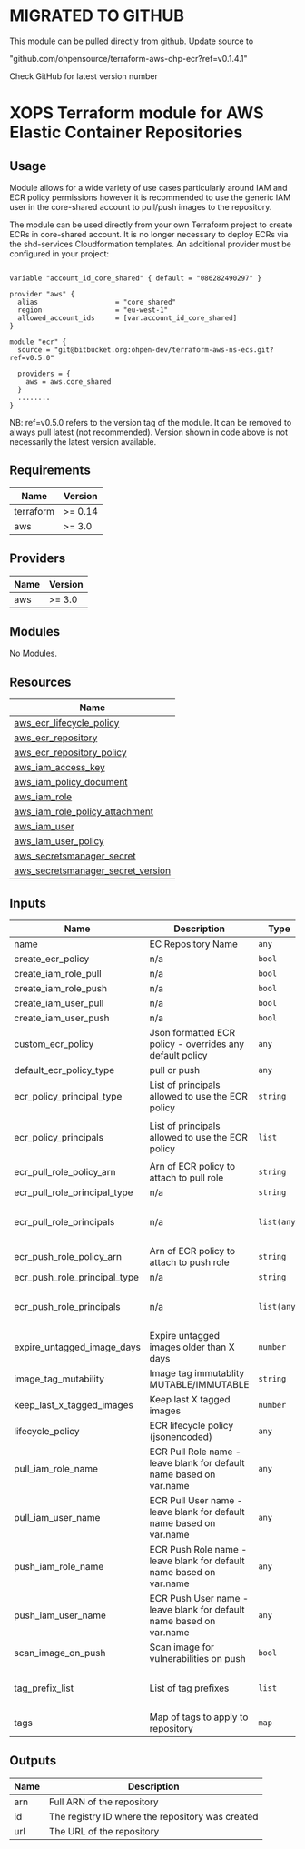 # MIGRATED TO GITHUB

This module can be pulled directly from github. Update source to 

"github.com/ohpensource/terraform-aws-ohp-ecr?ref=v0.1.4.1"

Check GitHub for latest version number



# XOPS Terraform module for AWS Elastic Container Repositories

## Usage

Module allows for a wide variety of use cases particularly around IAM and ECR policy permissions however it is recommended to use the generic IAM user in the core-shared account to pull/push images to the repository.

The module can be used directly from your own Terraform project to create ECRs in core-shared account. It is no longer necessary to deploy ECRs via the shd-services Cloudformation templates. An additional provider must be configured in your project:

``` (terraform)

variable "account_id_core_shared" { default = "086282490297" }

provider "aws" {
  alias                   = "core_shared"
  region                  = "eu-west-1"
  allowed_account_ids     = [var.account_id_core_shared]
}

module "ecr" {
  source = "git@bitbucket.org:ohpen-dev/terraform-aws-ns-ecs.git?ref=v0.5.0"

  providers = {
    aws = aws.core_shared
  }
  ........
}

```

NB: ref=v0.5.0 refers to the version tag of the module. It can be removed to always pull latest (not recommended). Version shown in code above is not necessarily the latest version available.

## Requirements

| Name | Version |
|------|---------|
| terraform | >= 0.14 |
| aws | >= 3.0 |

## Providers

| Name | Version |
|------|---------|
| aws | >= 3.0 |

## Modules

No Modules.

## Resources

| Name |
|------|
| [aws_ecr_lifecycle_policy](https://registry.terraform.io/providers/hashicorp/aws/latest/docs/resources/ecr_lifecycle_policy) |
| [aws_ecr_repository](https://registry.terraform.io/providers/hashicorp/aws/latest/docs/resources/ecr_repository) |
| [aws_ecr_repository_policy](https://registry.terraform.io/providers/hashicorp/aws/latest/docs/resources/ecr_repository_policy) |
| [aws_iam_access_key](https://registry.terraform.io/providers/hashicorp/aws/latest/docs/resources/iam_access_key) |
| [aws_iam_policy_document](https://registry.terraform.io/providers/hashicorp/aws/latest/docs/data-sources/iam_policy_document) |
| [aws_iam_role](https://registry.terraform.io/providers/hashicorp/aws/latest/docs/resources/iam_role) |
| [aws_iam_role_policy_attachment](https://registry.terraform.io/providers/hashicorp/aws/latest/docs/resources/iam_role_policy_attachment) |
| [aws_iam_user](https://registry.terraform.io/providers/hashicorp/aws/latest/docs/resources/iam_user) |
| [aws_iam_user_policy](https://registry.terraform.io/providers/hashicorp/aws/latest/docs/resources/iam_user_policy) |
| [aws_secretsmanager_secret](https://registry.terraform.io/providers/hashicorp/aws/latest/docs/resources/secretsmanager_secret) |
| [aws_secretsmanager_secret_version](https://registry.terraform.io/providers/hashicorp/aws/latest/docs/resources/secretsmanager_secret_version) |

## Inputs

| Name | Description | Type | Default | Required |
|------|-------------|------|---------|:--------:|
| name | EC Repository Name | `any` | n/a | yes |
| create\_ecr\_policy | n/a | `bool` | `false` | no |
| create\_iam\_role\_pull | n/a | `bool` | `false` | no |
| create\_iam\_role\_push | n/a | `bool` | `false` | no |
| create\_iam\_user\_pull | n/a | `bool` | `false` | no |
| create\_iam\_user\_push | n/a | `bool` | `false` | no |
| custom\_ecr\_policy | Json formatted ECR policy - overrides any default policy | `any` | `null` | no |
| default\_ecr\_policy\_type | pull or push | `any` | `null` | no |
| ecr\_policy\_principal\_type | List of principals allowed to use the ECR policy | `string` | `"AWS"` | no |
| ecr\_policy\_principals | List of principals allowed to use the ECR policy | `list` | <pre>[<br>  "*"<br>]</pre> | no |
| ecr\_pull\_role\_policy\_arn | Arn of ECR policy to attach to pull role | `string` | `null` | no |
| ecr\_pull\_role\_principal\_type | n/a | `string` | `"*"` | no |
| ecr\_pull\_role\_principals | n/a | `list(any)` | <pre>[<br>  "*"<br>]</pre> | no |
| ecr\_push\_role\_policy\_arn | Arn of ECR policy to attach to push role | `string` | `null` | no |
| ecr\_push\_role\_principal\_type | n/a | `string` | `"*"` | no |
| ecr\_push\_role\_principals | n/a | `list(any)` | <pre>[<br>  "*"<br>]</pre> | no |
| expire\_untagged\_image\_days | Expire untagged images older than X days | `number` | `30` | no |
| image\_tag\_mutability | Image tag immutablity MUTABLE/IMMUTABLE | `string` | `"MUTABLE"` | no |
| keep\_last\_x\_tagged\_images | Keep last X tagged images | `number` | `10` | no |
| lifecycle\_policy | ECR lifecycle policy (jsonencoded) | `any` | `null` | no |
| pull\_iam\_role\_name | ECR Pull Role name - leave blank for default name based on var.name | `any` | `null` | no |
| pull\_iam\_user\_name | ECR Pull User name - leave blank for default name based on var.name | `any` | `null` | no |
| push\_iam\_role\_name | ECR Push Role name - leave blank for default name based on var.name | `any` | `null` | no |
| push\_iam\_user\_name | ECR Push User name - leave blank for default name based on var.name | `any` | `null` | no |
| scan\_image\_on\_push | Scan image for vulnerabilities on push | `bool` | `false` | no |
| tag\_prefix\_list | List of tag prefixes | `list` | <pre>[<br>  "v"<br>]</pre> | no |
| tags | Map of tags to apply to repository | `map` | `{}` | no |

## Outputs

| Name | Description |
|------|-------------|
| arn | Full ARN of the repository |
| id | The registry ID where the repository was created |
| url | The URL of the repository |
